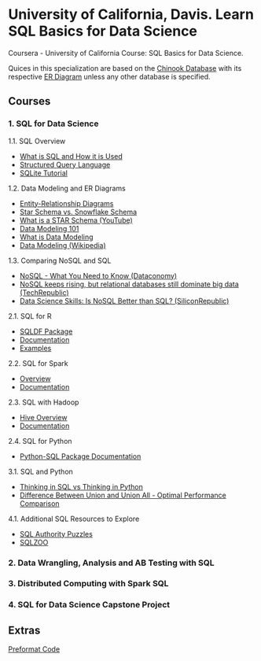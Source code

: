 # University of California, Davis. Learn SQL Basics for Data Science
Coursera - University of California Course: SQL Basics for Data Science.

Quices in this specialization are based on the [Chinook Database](https://www.sqlitetutorial.net/sqlite-sample-database/) with its respective [ER Diagram](https://ucde-rey.s3.amazonaws.com/DSV1015/ChinookDatabaseSchema.png) unless any other database is specified.

## Courses
### 1. SQL for Data Science
1.1. SQL Overview
- [What is SQL and How it is Used](https://aws.amazon.com/what-is/sql/)
- [Structured Query Language](https://www.ntchosting.com/encyclopedia/databases/structured-query-language/)<br>
- [SQLite Tutorial](https://www.w3resource.com/sqlite/)

1.2. Data Modeling and ER Diagrams
- [Entity-Relationship Diagrams](https://www.youtube.com/watch?v=c0_9Y8QAstg)
- [Star Schema vs. Snowflake Schema](http://www.vertabelo.com/blog/technical-articles/data-warehouse-modeling-star-schema-vs-snowflake-schema)
- [What is a STAR Schema (YouTube)](https://www.youtube.com/watch?v=hQvCOBv_-LE)
- [Data Modeling 101](http://www.agiledata.org/essays/dataModeling101.html)
- [What is Data Modeling](http://business-analysis-excellence.com/what-is-data-modeling/)
- [Data Modeling (Wikipedia)](https://en.wikipedia.org/wiki/Data_modeling)

1.3. Comparing NoSQL and SQL
- [NoSQL - What You Need to Know (Dataconomy)](http://dataconomy.com/2014/07/sql-vs-nosql-need-know/)
- [NoSQL keeps rising, but relational databases still dominate big data (TechRepublic)](http://www.techrepublic.com/article/nosql-keeps-rising-but-relational-databases-still-dominate-big-data/)
- [Data Science Skills: Is NoSQL Better than SQL? (SiliconRepublic)](https://www.siliconrepublic.com/careers/data-science-skills-sql)

2.1. SQL for R
- [SQLDF Package](https://cran.r-project.org/web/packages/sqldf/index.html)
- [Documentation](https://cran.r-project.org/web/packages/sqldf/sqldf.pdf)
- [Examples](https://www.r-bloggers.com/manipulating-data-frames-using-sqldf-a-brief-overview/)

2.2. SQL for Spark
- [Overview](https://spark.apache.org/docs/latest/sql-programming-guide.html#overview)
- [Documentation](https://spark.apache.org/docs/latest/sql-programming-guide.html)

2.3. SQL with Hadoop
- [Hive Overview](https://hive.apache.org/)
- [Documentation](https://cwiki.apache.org/confluence/display/Hive/LanguageManual)

2.4. SQL for Python
- [Python-SQL Package Documentation](https://pypi.python.org/pypi/python-sql)

3.1. SQL and Python
- [Thinking in SQL vs Thinking in Python](https://mode.com/blog/learning-python-sql/)
- [Difference Between Union and Union All - Optimal Performance Comparison](https://blog.sqlauthority.com/2009/03/11/sql-server-difference-between-union-vs-union-all-optimal-performance-comparison/)

4.1. Additional SQL Resources to Explore
- [SQL Authority Puzzles](https://blog.sqlauthority.com/category/sql-puzzle/)
- [SQLZOO](https://sqlzoo.net/)

### 2. Data Wrangling, Analysis and AB Testing with SQL

### 3. Distributed Computing with Spark SQL
### 4. SQL for Data Science Capstone Project

## Extras
[Preformat Code](https://www.poorsql.com/)